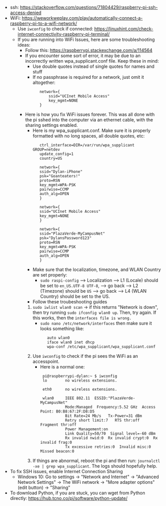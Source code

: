 * ssh: https://stackoverflow.com/questions/71804429/raspberry-pi-ssh-access-denied
* WiFi: https://weworkweplay.com/play/automatically-connect-a-raspberry-pi-to-a-wifi-network/
    * Use `iwconfig` to check if connected: https://linuxhint.com/check-internet-connectivity-raspberry-pi-terminal/
    * If you are running into WiFi Issues, here are some troubleshooting ideas:
      * Follow this: https://raspberrypi.stackexchange.com/a/114564
      * If you encounter some sort of error, it may be due to an incorrectly written wpa_supplicant.conf file. Keep these in mind:
         * Use double quotes instead of single quotes for names and stuff
         * If no passphrase is required for a network, just omit it altogether:
            ```
               network={
                   ssid="UCInet Mobile Access"
                   key_mgmt=NONE
               }
            ```
      * Here is how you fix WiFi issues forever. This was all done with the pi sshed into the computer via an ethernet cable, with the sharing settings enabled.
         * Here is my wpa_supplicant.conf. Make sure it is properly formatted with no long spaces, all double quotes, etc:
            ```
               ctrl_interface=DIR=/var/run/wpa_supplicant GROUP=netdev
               update_config=1
               country=US
               
               network={
               ssid="Dylan-iPhone"
               psk="Goanteaters!"
               proto=RSN
               key_mgmt=WPA-PSK
               pairwise=CCMP
               auth_alg=OPEN
               }
               
               network={
               ssid="UCInet Mobile Access"
               key_mgmt=NONE
               }
               
               network={
               ssid="PlazaVerde-MyCampusNet"
               psk="DylansPassword123"
               proto=RSN
               key_mgmt=WPA-PSK
               pairwise=CCMP
               auth_alg=OPEN
               }
            ```
        * Make sure that the localization, timezone, and WLAN Country are set properly:
           * `sudo raspi-config` --> Localization --> L1 (Locale) should be set to `en_US.UTF-8 UTF-8`, --> go back --> L2 (Timezone) should be `US` --> go back --> L4 (WLAN Country) should be set to the US.
        * Follow these troubeshooting guides
         1. `sudo iwlist wlan0 scan` -> if this returns "Network is down", then try running `sudo ifconfig wlan0 up`. Then, try again. If this works, then the `interfaces file is wrong.`
               * `sudo nano /etc/network/interfaces` then make sure it looks something like:
                  ```
                     auto wlan0
                     iface wlan0 inet dhcp
                     wpa-conf /etc/wpa_supplicant/wpa_supplicant.conf
                  ```
         2. Use `iwconfig` to check if the pi sees the WiFi as an accesspoint.
              * Here is a normal one:
                 ```
                  pi@raspberrypi-dylan:~ $ iwconfig
                  lo        no wireless extensions.
                  
                  eth0      no wireless extensions.
                  
                  wlan0     IEEE 802.11  ESSID:"PlazaVerde-MyCampusNet"
                            Mode:Managed  Frequency:5.52 GHz  Access Point: B0:B8:67:2F:D8:D5
                            Bit Rate=24 Mb/s   Tx-Power=31 dBm
                            Retry short limit:7   RTS thr:off   Fragment thr:off
                            Power Management:on
                            Link Quality=50/70  Signal level=-60 dBm
                            Rx invalid nwid:0  Rx invalid crypt:0  Rx invalid frag:0
                            Tx excessive retries:0  Invalid misc:0   Missed beacon:0
                 ```
         3. If things are abnormal, reboot the pi and then run: `journalctl -xe | grep wpa_supplicant`. The logs should hopefully help.
* To fix SSH issues, enable Internet Connection Sharing
   * Windows 10: Go to settings -> "Network and Internet" -> "Advanced Network Settings" -> The WiFi network -> "More adapter options" (edit button) -> "Sharing"
* To download Python, if you are stuck, you can wget from Python directly: https://hub.tcno.co/pi/software/python-update/
